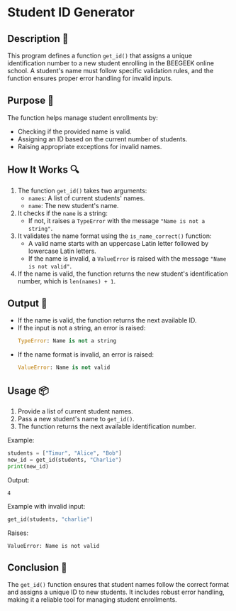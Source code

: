 # Student ID Generator

## Description 📝

This program defines a function `get_id()` that assigns a unique identification number to a new student enrolling in the BEEGEEK online school.
A student's name must follow specific validation rules, and the function ensures proper error handling for invalid inputs.

## Purpose 🎯

The function helps manage student enrollments by:

-   Checking if the provided name is valid.
-   Assigning an ID based on the current number of students.
-   Raising appropriate exceptions for invalid names.

## How It Works 🔍

1. The function `get_id()` takes two arguments:
    - `names`: A list of current students' names.
    - `name`: The new student's name.
2. It checks if the `name` is a string:
    - If not, it raises a `TypeError` with the message `"Name is not a string"`.
3. It validates the name format using the `is_name_correct()` function:
    - A valid name starts with an uppercase Latin letter followed by lowercase Latin letters.
    - If the name is invalid, a `ValueError` is raised with the message `"Name is not valid"`.
4. If the name is valid, the function returns the new student's identification number, which is `len(names) + 1`.

## Output 📜

-   If the name is valid, the function returns the next available ID.
-   If the input is not a string, an error is raised:
    ```python
    TypeError: Name is not a string
    ```
-   If the name format is invalid, an error is raised:
    ```python
    ValueError: Name is not valid
    ```

## Usage 📦

1. Provide a list of current student names.
2. Pass a new student's name to `get_id()`.
3. The function returns the next available identification number.

Example:

```python
students = ["Timur", "Alice", "Bob"]
new_id = get_id(students, "Charlie")
print(new_id)
```

Output:

```text
4
```

Example with invalid input:

```python
get_id(students, "charlie")
```

Raises:

```text
ValueError: Name is not valid
```

## Conclusion 🚀

The `get_id()` function ensures that student names follow the correct format and assigns a unique ID to new students.
It includes robust error handling, making it a reliable tool for managing student enrollments.
